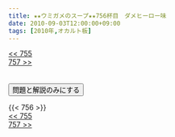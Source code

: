 ```yaml
---
title: ★★ウミガメのスープ★★756杯目　ダメヒーロー味
date: 2010-09-03T12:00:00+09:00
tags: [2010年,オカルト板]
---
```

<div class="th_left"><a href="../755"><< 755</a></div>
<div class="th_right"><a href="../757">757 >></a></div>
<br><br>
<script src="../../js/cupsoup.js"></script>
<form>
<input type="button" value="問題と解説のみにする" onClick="toggleCupsoup()">
</form>
{{< 756 >}}
<div class="th_left"><a href="../755"><< 755</a></div>
<div class="th_right"><a href="../757">757 >></a></div>